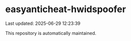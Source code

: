 # easyanticheat-hwidspoofer

Last updated: 2025-06-29 12:23:39

This repository is automatically maintained.
